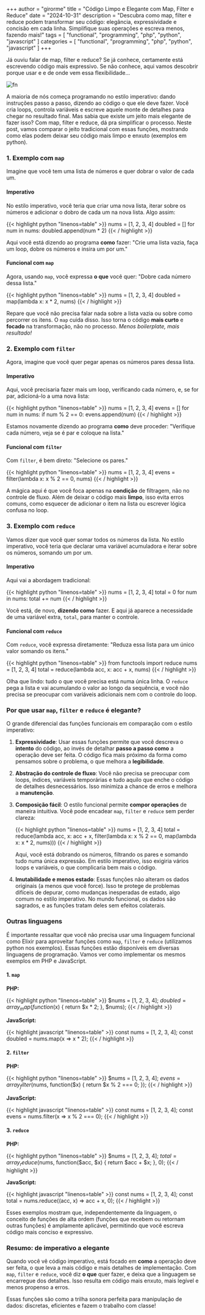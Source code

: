+++
author = "girorme"
title = "Código Limpo e Elegante com Map, Filter e Reduce"
date = "2024-10-31"
description = "Descubra como map, filter e reduce podem transformar seu código: elegância, expressividade e concisão em cada linha. Simplifique suas operações e escreva menos, fazendo mais!"
tags = [
    "functional",
    "programming",
    "php",
    "python",
    "javascript"
]
categories = [
    "functional",
    "programming",
    "php",
    "python",
    "javascript"
]
+++

Já ouviu falar de map, filter e reduce? Se já conhece, certamente está
escrevendo código mais expressivo. Se não conhece, aqui vamos descobrir porque usar e e de onde vem essa flexibilidade...

![fn](/images/functional_programming_concept.png)

A maioria de nós começa programando no estilo imperativo: dando instruções passo a passo, dizendo ao código o que ele deve fazer. Você cria loops, controla variáveis e escreve aquele monte de detalhes para chegar no resultado final. Mas sabia que existe um jeito mais elegante de fazer isso? Com map, filter e reduce, dá pra simplificar o processo. Neste post, vamos comparar o jeito tradicional com essas funções, mostrando como elas podem deixar seu código mais limpo e enxuto (exemplos em python).


### 1. Exemplo com `map`

Imagine que você tem uma lista de números e quer dobrar o valor de cada um.

#### Imperativo
No estilo imperativo, você teria que criar uma nova lista, iterar sobre os números e adicionar o dobro de cada um na nova lista. Algo assim:

{{< highlight python "linenos=table" >}}
nums = [1, 2, 3, 4]
doubled = []
for num in nums:
    doubled.append(num * 2)
{{< / highlight >}}

Aqui você está dizendo ao programa **como** fazer: "Crie uma lista vazia, faça um loop, dobre os números e insira um por um."

#### Funcional com `map`
Agora, usando `map`, você expressa **o que** você quer: "Dobre cada número dessa lista."

{{< highlight python "linenos=table" >}}
nums = [1, 2, 3, 4]
doubled = map(lambda x: x * 2, nums)
{{< / highlight >}}


Repare que você não precisa falar nada sobre a lista vazia ou sobre como percorrer os itens. O `map` cuida disso. Isso torna o código **mais curto** e **focado** na transformação, não no processo. *Menos boilerplate, mais resultado!*

### 2. Exemplo com `filter`

Agora, imagine que você quer pegar apenas os números pares dessa lista.

#### Imperativo
Aqui, você precisaria fazer mais um loop, verificando cada número, e, se for par, adicioná-lo a uma nova lista:

{{< highlight python "linenos=table" >}}
nums = [1, 2, 3, 4]
evens = []
for num in nums:
    if num % 2 == 0:
        evens.append(num)
{{< / highlight >}}


Estamos novamente dizendo ao programa **como** deve proceder: "Verifique cada número, veja se é par e coloque na lista."

#### Funcional com `filter`
Com `filter`, é bem direto: "Selecione os pares."

{{< highlight python "linenos=table" >}}
nums = [1, 2, 3, 4]
evens = filter(lambda x: x % 2 == 0, nums)
{{< / highlight >}}


A mágica aqui é que você foca apenas na **condição** de filtragem, não no controle de fluxo. Além de deixar o código mais **limpo**, isso evita erros comuns, como esquecer de adicionar o item na lista ou escrever lógica confusa no loop.

### 3. Exemplo com `reduce`

Vamos dizer que você quer somar todos os números da lista. No estilo imperativo, você teria que declarar uma variável acumuladora e iterar sobre os números, somando um por um.

#### Imperativo
Aqui vai a abordagem tradicional:

{{< highlight python "linenos=table" >}}
nums = [1, 2, 3, 4]
total = 0
for num in nums:
    total += num
{{< / highlight >}}


Você está, de novo, **dizendo como** fazer. E aqui já aparece a necessidade de uma variável extra, `total`, para manter o controle.

#### Funcional com `reduce`
Com `reduce`, você expressa diretamente: "Reduza essa lista para um único valor somando os itens."

{{< highlight python "linenos=table" >}}
from functools import reduce
nums = [1, 2, 3, 4]
total = reduce(lambda acc, x: acc + x, nums)
{{< / highlight >}}


Olha que lindo: tudo o que você precisa está numa única linha. O `reduce` pega a lista e vai acumulando o valor ao longo da sequência, e você não precisa se preocupar com variáveis adicionais nem com o controle do loop.

### Por que usar `map`, `filter` e `reduce` é elegante?

O grande diferencial das funções funcionais em comparação com o estilo imperativo:

1. **Expressividade**: Usar essas funções permite que você descreva o **intento** do código, ao invés de detalhar **passo a passo como** a operação deve ser feita. O código fica mais próximo da forma como pensamos sobre o problema, o que melhora a **legibilidade**.

2. **Abstração do controle de fluxo**: Você não precisa se preocupar com loops, índices, variáveis temporárias e tudo aquilo que enche o código de detalhes desnecessários. Isso minimiza a chance de erros e melhora a **manutenção**.

3. **Composição fácil**: O estilo funcional permite **compor operações** de maneira intuitiva. Você pode encadear `map`, `filter` e `reduce` sem perder clareza:

   {{< highlight python "linenos=table" >}}
   nums = [1, 2, 3, 4]
   total = reduce(lambda acc, x: acc + x, filter(lambda x: x % 2 == 0, map(lambda x: x * 2, nums)))
   {{< / highlight >}}

   
   Aqui, você está dobrando os números, filtrando os pares e somando tudo numa única expressão. Em estilo imperativo, isso exigiria vários loops e variáveis, o que complicaria bem mais o código.

4. **Imutabilidade e menos estado**: Essas funções não alteram os dados originais (a menos que você force). Isso te protege de problemas difíceis de depurar, como mudanças inesperadas de estado, algo comum no estilo imperativo. No mundo funcional, os dados são sagrados, e as funções tratam deles sem efeitos colaterais.

### Outras linguagens

É importante ressaltar que você não precisa usar uma linguagem funcional como Elixir para aproveitar funções como `map`, `filter` e `reduce` (utilizamos python nos exemplos). Essas funções estão disponíveis em diversas linguagens de programação. Vamos ver como implementar os mesmos exemplos em PHP e JavaScript.

#### 1. `map`

**PHP:**

{{< highlight python "linenos=table" >}}
$nums = [1, 2, 3, 4];
$doubled = array_map(function($x) { return $x * 2; }, $nums);
{{< / highlight >}}

**JavaScript:**

{{< highlight javascript "linenos=table" >}}
const nums = [1, 2, 3, 4];
const doubled = nums.map(x => x * 2);
{{< / highlight >}}

#### 2. `filter`

**PHP:**

{{< highlight python "linenos=table" >}}
$nums = [1, 2, 3, 4];
$evens = array_filter($nums, function($x) { return $x % 2 === 0; });
{{< / highlight >}}

**JavaScript:**

{{< highlight javascript "linenos=table" >}}
const nums = [1, 2, 3, 4];
const evens = nums.filter(x => x % 2 === 0);
{{< / highlight >}}

#### 3. `reduce`

**PHP:**

{{< highlight python "linenos=table" >}}
$nums = [1, 2, 3, 4];
$total = array_reduce($nums, function($acc, $x) { return $acc + $x; }, 0);
{{< / highlight >}}

**JavaScript:**

{{< highlight javascript "linenos=table" >}}
const nums = [1, 2, 3, 4];
const total = nums.reduce((acc, x) => acc + x, 0);
{{< / highlight >}}

Esses exemplos mostram que, independentemente da linguagem, o conceito de funções de alta ordem (funções que recebem ou retornam outras funções) é amplamente aplicável, permitindo que você escreva código mais conciso e expressivo.

### Resumo: de imperativo a elegante

Quando você vê código imperativo, está focado em **como** a operação deve ser feita, o que leva a mais código e mais detalhes de implementação. Com `map`, `filter` e `reduce`, você diz **o que** quer fazer, e deixa que a linguagem se encarregue dos detalhes. Isso resulta em código mais enxuto, mais legível e menos propenso a erros.

Essas funções são como a trilha sonora perfeita para manipulação de dados: discretas, eficientes e fazem o trabalho com classe!